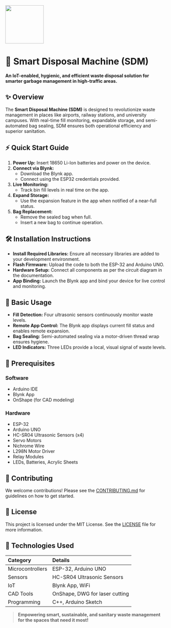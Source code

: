 <img src="https://r2cdn.perplexity.ai/pplx-full-logo-primary-dark%402x.png" class="logo" width="120"/>

# 🚮 Smart Disposal Machine (SDM)

**An IoT-enabled, hygienic, and efficient waste disposal solution for smarter garbage management in high-traffic areas.**

## ✨ Overview

The **Smart Disposal Machine (SDM)** is designed to revolutionize waste management in places like airports, railway stations, and university campuses. With real-time fill monitoring, expandable storage, and semi-automated bag sealing, SDM ensures both operational efficiency and superior sanitation.

## ⚡ Quick Start Guide

1. **Power Up:**
Insert 18650 Li-Ion batteries and power on the device.
2. **Connect via Blynk:**
    - Download the Blynk app.
    - Connect using the ESP32 credentials provided.
3. **Live Monitoring:**
    - Track bin fill levels in real time on the app.
4. **Expand Storage:**
    - Use the expansion feature in the app when notified of a near-full status.
5. **Bag Replacement:**
    - Remove the sealed bag when full.
    - Insert a new bag to continue operation.

## 🛠️ Installation Instructions

- **Install Required Libraries:**
Ensure all necessary libraries are added to your development environment.
- **Flash Firmware:**
Upload the code to both the ESP-32 and Arduino UNO.
- **Hardware Setup:**
Connect all components as per the circuit diagram in the documentation.
- **App Binding:**
Launch the Blynk app and bind your device for live control and monitoring.


## 🚀 Basic Usage

- **Fill Detection:**
Four ultrasonic sensors continuously monitor waste levels.
- **Remote App Control:**
The Blynk app displays current fill status and enables remote expansion.
- **Bag Sealing:**
Semi-automated sealing via a motor-driven thread wrap ensures hygiene.
- **LED Indicators:**
Three LEDs provide a local, visual signal of waste levels.


## 🔧 Prerequisites

### Software

- Arduino IDE
- Blynk App
- OnShape (for CAD modeling)


### Hardware

- ESP-32
- Arduino UNO
- HC-SR04 Ultrasonic Sensors (x4)
- Servo Motors
- Nichrome Wire
- L298N Motor Driver
- Relay Modules
- LEDs, Batteries, Acrylic Sheets


## 🤝 Contributing

We welcome contributions!
Please see the [CONTRIBUTING.md](https://github.com/akshat0605/Smart_waste_disposal_machine/blob/main/CONTRIBUTING.md) for guidelines on how to get started.

## 📄 License

This project is licensed under the MIT License.
See the [LICENSE](https://github.com/akshat0605/Smart_waste_disposal_machine/blob/main/LICENSE.md) file for more information.

## 🧰 Technologies Used

| Category | Details |
| :-- | :-- |
| Microcontrollers | ESP-32, Arduino UNO |
| Sensors | HC-SR04 Ultrasonic Sensors |
| IoT | Blynk App, WiFi |
| CAD Tools | OnShape, DWG for laser cutting |
| Programming | C++, Arduino Sketch |

> **Empowering smart, sustainable, and sanitary waste management for the spaces that need it most!**
